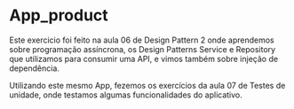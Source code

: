 # App_product

Este exercicio foi feito na aula 06 de Design Pattern 2 onde aprendemos sobre programação assíncrona, os Design Patterns Service e Repository
que utilizamos para consumir uma API, e vimos também sobre injeção de dependência.

Utilizando este mesmo App, fezemos os exercícios da aula 07 de Testes de unidade, onde testamos algumas funcionalidades do aplicativo.
